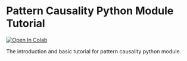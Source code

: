 # Pattern Causality Python Module Tutorial

[![Open In Colab](https://colab.research.google.com/assets/colab-badge.svg)]([https://colab.research.google.com/github/wanghui5801/pattern_causality/tutorial](https://colab.research.google.com/github/wanghui5801/pattern_causality_tutorial/blob/main/turotial.ipynb))

The introduction and basic tutorial for pattern causality python module.
